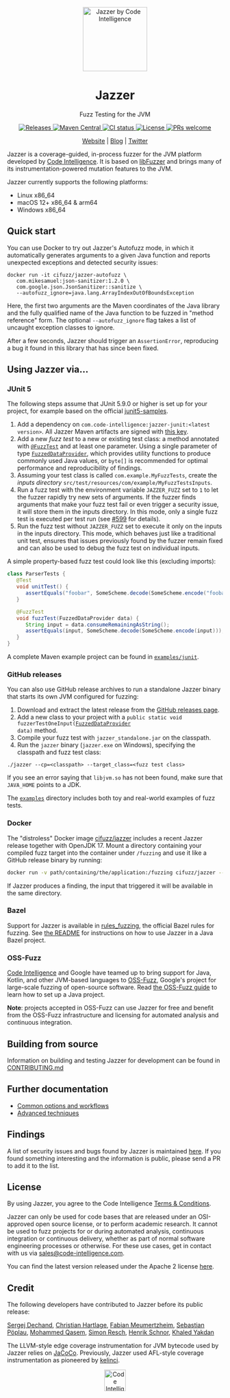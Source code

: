 <div align="center">
  <a href="https://code-intelligence.com"><img src="https://www.code-intelligence.com/hubfs/Logos/CI%20Logos/Jazzer_einfach.png" height=150px alt="Jazzer by Code Intelligence">
</a>
  <h1>Jazzer</h1>
  <p>Fuzz Testing for the JVM</p>
  <a href="https://github.com/CodeIntelligenceTesting/jazzer/releases">
    <img src="https://img.shields.io/github/v/release/CodeIntelligenceTesting/jazzer" alt="Releases">
  </a>
  <a href="https://search.maven.org/search?q=g:com.code-intelligence%20a:jazzer">
    <img src="https://img.shields.io/maven-central/v/com.code-intelligence/jazzer" alt="Maven Central">
  </a>
  <a href="https://github.com/CodeIntelligenceTesting/jazzer/actions/workflows/run-all-tests.yml?query=branch%3Amain">
    <img src="https://img.shields.io/github/actions/workflow/status/CodeIntelligenceTesting/jazzer/run-all-tests.yml?branch=main&logo=github" alt="CI status">
  </a>
  <a href="https://github.com/CodeIntelligenceTesting/jazzer/blob/main/LICENSE">
    <img src="https://img.shields.io/github/license/CodeIntelligenceTesting/jazzer" alt="License">
  </a>
  <a href="https://github.com/CodeIntelligenceTesting/jazzer/blob/main/CONTRIBUTING.md">
    <img src="https://img.shields.io/badge/PRs-welcome-brightgreen.svg" alt="PRs welcome" />
  </a>

  <br />

<a href="https://www.code-intelligence.com/" target="_blank">Website</a>
|
<a href="https://www.code-intelligence.com/blog" target="_blank">Blog</a>
|
<a href="https://twitter.com/CI_Fuzz" target="_blank">Twitter</a>
</div>

Jazzer is a coverage-guided, in-process fuzzer for the JVM platform developed by [Code Intelligence](https://code-intelligence.com).
It is based on [libFuzzer](https://llvm.org/docs/LibFuzzer.html) and brings many of its instrumentation-powered mutation features to the JVM.

Jazzer currently supports the following platforms:
* Linux x86_64
* macOS 12+ x86_64 & arm64
* Windows x86_64

## Quick start

You can use Docker to try out Jazzer's Autofuzz mode, in which it automatically generates arguments to a given Java function and reports unexpected exceptions and detected security issues:

```
docker run -it cifuzz/jazzer-autofuzz \
   com.mikesamuel:json-sanitizer:1.2.0 \
   com.google.json.JsonSanitizer::sanitize \
   --autofuzz_ignore=java.lang.ArrayIndexOutOfBoundsException
```

Here, the first two arguments are the Maven coordinates of the Java library and the fully qualified name of the Java function to be fuzzed in "method reference" form.
The optional `--autofuzz_ignore` flag takes a list of uncaught exception classes to ignore.

After a few seconds, Jazzer should trigger an `AssertionError`, reproducing a bug it found in this library that has since been fixed.

## Using Jazzer via...

### JUnit 5

The following steps assume that JUnit 5.9.0 or higher is set up for your project, for example based on the official [junit5-samples](https://github.com/junit-team/junit5-samples).

1. Add a dependency on `com.code-intelligence:jazzer-junit:<latest version>`.
   All Jazzer Maven artifacts are signed with [this key](deploy/maven.pub).
2. Add a new *fuzz test* to a new or existing test class: a method annotated with [`@FuzzTest`](https://codeintelligencetesting.github.io/jazzer-docs/jazzer-junit/com/code_intelligence/jazzer/junit/FuzzTest.html) and at least one parameter.
   Using a single parameter of type [`FuzzedDataProvider`](https://codeintelligencetesting.github.io/jazzer-docs/jazzer-api/com/code_intelligence/jazzer/api/FuzzedDataProvider.html), which provides utility functions to produce commonly used Java values, or `byte[]` is recommended for optimal performance and reproducibility of findings.
3. Assuming your test class is called `com.example.MyFuzzTests`, create the *inputs directory* `src/test/resources/com/example/MyFuzzTestsInputs`.
4. Run a fuzz test with the environment variable `JAZZER_FUZZ` set to `1` to let the fuzzer rapidly try new sets of arguments.
   If the fuzzer finds arguments that make your fuzz test fail or even trigger a security issue, it will store them in the inputs directory.
   In this mode, only a single fuzz test is executed per test run (see [#599](https://github.com/CodeIntelligenceTesting/jazzer/issues/599) for details).
5. Run the fuzz test without `JAZZER_FUZZ` set to execute it only on the inputs in the inputs directory.
   This mode, which behaves just like a traditional unit test, ensures that issues previously found by the fuzzer remain fixed and can also be used to debug the fuzz test on individual inputs.

A simple property-based fuzz test could look like this (excluding imports):

```java
class ParserTests {
   @Test
   void unitTest() {
      assertEquals("foobar", SomeScheme.decode(SomeScheme.encode("foobar")));
   }

   @FuzzTest
   void fuzzTest(FuzzedDataProvider data) {
      String input = data.consumeRemainingAsString();
      assertEquals(input, SomeScheme.decode(SomeScheme.encode(input)));
   }
}
```

A complete Maven example project can be found in [`examples/junit`](examples/junit).

### GitHub releases

You can also use GitHub release archives to run a standalone Jazzer binary that starts its own JVM configured for fuzzing:

1. Download and extract the latest release from the [GitHub releases page](https://github.com/CodeIntelligenceTesting/jazzer/releases).
2. Add a new class to your project with a <code>public static void fuzzerTestOneInput(<a href="https://codeintelligencetesting.github.io/jazzer-docs/jazzer-api/com/code_intelligence/jazzer/api/FuzzedDataProvider.html">FuzzedDataProvider</a> data)</code> method.
3. Compile your fuzz test with `jazzer_standalone.jar` on the classpath.
4. Run the `jazzer` binary (`jazzer.exe` on Windows), specifying the classpath and fuzz test class:

```shell
./jazzer --cp=<classpath> --target_class=<fuzz test class>
```

If you see an error saying that `libjvm.so` has not been found, make sure that `JAVA_HOME` points to a JDK.

The [`examples`](examples/src/main/java/com/example) directory includes both toy and real-world examples of fuzz tests.

### Docker

The "distroless" Docker image [cifuzz/jazzer](https://hub.docker.com/r/cifuzz/jazzer) includes a recent Jazzer release together with OpenJDK 17.
Mount a directory containing your compiled fuzz target into the container under `/fuzzing` and use it like a GitHub release binary by running:

```sh
docker run -v path/containing/the/application:/fuzzing cifuzz/jazzer --cp=<classpath> --target_class=<fuzz test class>
```

If Jazzer produces a finding, the input that triggered it will be available in the same directory.

### Bazel

Support for Jazzer is available in [rules_fuzzing](https://github.com/bazelbuild/rules_fuzzing), the official Bazel rules for fuzzing.
See [the README](https://github.com/bazelbuild/rules_fuzzing#java-fuzzing) for instructions on how to use Jazzer in a Java Bazel project.

### OSS-Fuzz

[Code Intelligence](https://code-intelligence.com) and Google have teamed up to bring support for Java, Kotlin, and other JVM-based languages to [OSS-Fuzz](https://github.com/google/oss-fuzz), Google's project for large-scale fuzzing of open-source software.
Read [the OSS-Fuzz guide](https://google.github.io/oss-fuzz/getting-started/new-project-guide/jvm-lang/) to learn how to set up a Java project.

**Note**: projects accepted in OSS-Fuzz can use Jazzer for free and benefit from the OSS-Fuzz infrastructure and 
licensing for automated analysis and continuous integration.

## Building from source

Information on building and testing Jazzer for development can be found in [CONTRIBUTING.md](CONTRIBUTING.md)

## Further documentation

* [Common options and workflows](docs/common.md)
* [Advanced techniques](docs/advanced.md)

## Findings

A list of security issues and bugs found by Jazzer is maintained [here](docs/findings.md).
If you found something interesting and the information is public, please send a PR to add it to the list.

## License
By using Jazzer, you agree to the Code Intelligence [Terms & Conditions](LICENSE).

Jazzer can only be used for code bases that are released under an OSI-approved open source license, 
or to perform academic research. It cannot be used to fuzz projects for or during automated analysis, 
continuous integration or continuous delivery, whether as part of normal software engineering processes or otherwise. 
For these use cases, get in contact with us via [sales@code-intelligence.com](mailto:sales@code-intelligence.com).

You can find the latest version released under the Apache 2 license [here](https://github.com/CodeIntelligenceTesting/jazzer/tree/d2cbfdcfc5363593f36cd972b849cc3ab070c90a).


## Credit

The following developers have contributed to Jazzer before its public release:

[Sergej Dechand](https://github.com/serj),
[Christian Hartlage](https://github.com/dende),
[Fabian Meumertzheim](https://github.com/fmeum),
[Sebastian Pöplau](https://github.com/sebastianpoeplau),
[Mohammed Qasem](https://github.com/mohqas),
[Simon Resch](https://github.com/simonresch),
[Henrik Schnor](https://github.com/henrikschnor),
[Khaled Yakdan](https://github.com/kyakdan)

The LLVM-style edge coverage instrumentation for JVM bytecode used by Jazzer relies on [JaCoCo](https://github.com/jacoco/jacoco).
Previously, Jazzer used AFL-style coverage instrumentation as pioneered by [kelinci](https://github.com/isstac/kelinci).

<p align="center">
<a href="https://www.code-intelligence.com"><img src="https://www.code-intelligence.com/hubfs/Logos/CI%20Logos/CI_Header_GitHub_quer.jpeg" height=50px alt="Code Intelligence logo"></a>
</p>

[`FuzzedDataProvider`]: https://codeintelligencetesting.github.io/jazzer-docs/jazzer-api/com/code_intelligence/jazzer/api/FuzzedDataProvider.html
